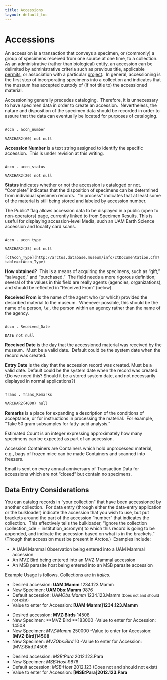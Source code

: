 ```yaml
---
title: Accessions
layout: default_toc
---
```


# Accessions



An accession is a transaction that conveys a specimen, or (commonly) a
group of specimens received from one source at one time, to a
collection.  As an administrative (rather than biological) entity, an
accession can be delimited by administrative criteria such as previous
title, applicable [permits](permit), or association with a particular
[project](projects/).  In general, accessioning is the first step of
incorporating specimens into a collection and indicates that the museum
has accepted custody of (if not title to) the accessioned material.

Accessioning generally precedes cataloging.  Therefore, it is
unnecessary to have specimen data in order to create an accession. 
Nevertheless, the nature and disposition of the specimen data should be
recorded in order to assure that the data can eventually be located for
purposes of cataloging.


```

Accn . accn_number

VARCHAR2(60) not null

```

**Accession Number** is a text string assigned to identify the specific
accession.  This is under revision at this writing.


```

Accn . accn_status

VARCHAR2(20) not null

```

**Status** indicates whether or not the accession is cataloged or not. 
“Complete” indicates that the disposition of specimens can be determined
from individual specimen records.  “In process” indicates that at least
some of the material is still being stored and labeled by accession
number.


The Public? flag allows accession data to be displayed in a public (open
to non-operators) page, currently linked to from Specimen Results. This
is useful for displaying accession-level Media, such an UAM Earth
Science accession and locality card scans.


```

Accn . accn_type

VARCHAR2(35) not null

[ctAccn_Type](http://arctos.database.museum/info/ctDocumentation.cfm?table=ctAccn_Type)

```

**How obtained?**  This is a means of acquiring the specimens, such as
“gift,” “salvaged,” and “purchased.”  The field needs a more rigorous
definition; several of the values in this field are really agents
(agencies, organizations), and should be reflected in “Received From”
(below).

**Received From** is the name of the agent who (or which) provided the
described material to the museum.  Whenever possible, this should be the
name of a person, *i.e.,* the person within an agency rather than the
name of the agency.


```

Accn . Received_Date

DATE not null

```

**Received Date** is the day that the accessioned material was received
by the museum.  Must be a valid date.  Default could be the system date
when the record was created.

**Entry Date** is the day that the accession record was created. Must be
a valid date. Default could be the system date when the record was
created.  {Do we need this? Should it be a stored system date, and not
necessarily displayed in normal applications?}


```

Trans . Trans_Remarks

VARCHAR2(4000) null

```

**Remarks** is a place for expanding a description of the conditions of
acceptance, or for instructions in processing the material.  For
example, “Take 50 gram subsamples for fatty-acid analysis.”


Estimated Count is an integer expressing approximately how many
specimens can be expected as part of an accession.


Accession Containers are Containers which hold unprocessed material,
e.g., bags of frozen mice can be made Containers and scanned into
freezers.


Email is sent on every annual anniversary of Transaction Data for
accessions which are not “closed” but contain no specimens.



## Data Entry Considerations

You can catalog records in “your collection” that have been accessioned
by another collection.  For data entry (through either the data-entry
application or the bulkloader) indicate the accession that you wish to
use, but put brackets around the part of the accession “number” that
indicates the collection.  This effectively tells the bulkloader,
“ignore the collection (collection_cde + institution_acronym) to which
this record is going to be appended, and indicate the accession based on
what is in the brackets.” (Though that accession must be present in
Arctos.)  Examples include:

-   A UAM Mammal Observation being entered into a UAM Mammal accession
-   An MVZ Bird being entered into an MVZ Mammal accession
-   An MSB parasite host being entered into an MSB parasite accession

Example Usage is follows. Collections are in <span
style="font-style:italic">italics</span>.

-   Desired accession: **UAM:Mamm**
    1234.123.Mamm
-   New Specimen: **UAMObs:Mamm**
    9876
-   Default accession: <span
    style="font-style:italic">UAMObs:Mamm</span> 1234.123.Mamm <span
    style="font-size:85%">(Does not and should not exist)</span>
-   Value to enter for Accession: **\[UAM:Mamm\]1234.123.Mamm**

<!-- -->

-   Desired accession: **MVZ:Birds**
    14508
-   New Specimen: **MVZ:Bird **183000
    -Value to enter for Accession: 14508
-   New Specimen: *MVZ:Mamm* 250000 -Value to enter for Accession:
    **\[MVZ:Bird\]14508**
-   New Specimen: *MVZObs:Bird* 10 -Value to enter for Accession:
    \[MVZ:Bird\]14508

<!-- -->

-   Desired accession: *MSB:Para* 2012.123.Para
-   New Specimen: *MSB:Host*:9876
-   Default accession: *MSB:Host* 2012.123 (Does not and should
    not exist)
-   Value to enter for Accession: **\[MSB:Para\]2012.123.Para**
